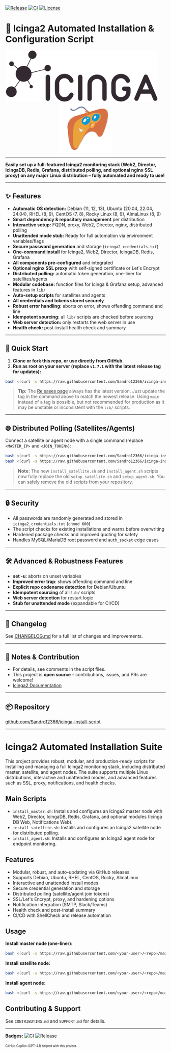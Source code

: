 [![Release](https://img.shields.io/github/v/release/Sandro12366/icinga-install-script?style=flat-square)](https://github.com/Sandro12366/icinga-install-script/releases)
[![CI](https://github.com/Sandro12366/icinga-install-script/actions/workflows/ci.yml/badge.svg)](https://github.com/Sandro12366/icinga-install-script/actions)
[![License](https://img.shields.io/github/license/Sandro12366/icinga-install-script?style=flat-square)](LICENSE)

# 🚀 Icinga2 Automated Installation & Configuration Script

<p align="center">
  <picture style="display:inline-block; vertical-align:middle;">
    <source srcset="media/icinga-logo-invert-screen-export-small.png" media="(prefers-color-scheme: dark)">
    <img alt="Icinga2 Logo" src="media/icinga-logo-screen-export-small.png" height="160" style="display:inline-block; vertical-align:middle; margin-right:24px;">
  </picture>
  <span style="pointer-events:none;">
    <img alt="SanLinAT Logo" src="media/logo-nobackround_orig.png" height="160" style="display:inline-block; vertical-align:middle;">
  </span>
</p>

---

**Easily set up a full-featured Icinga2 monitoring stack (Web2, Director, IcingaDB, Redis, Grafana, distributed polling, and optional nginx SSL proxy) on any major Linux distribution – fully automated and ready to use!**

---

## ✨ Features

- **Automatic OS detection:** Debian (11, 12, 13), Ubuntu (20.04, 22.04, 24.04), RHEL (8, 9), CentOS (7, 8), Rocky Linux (8, 9), AlmaLinux (8, 9)
- **Smart dependency & repository management** per distribution
- **Interactive setup:** FQDN, proxy, Web2, Director, nginx, distributed polling
- **Unattended mode stub:** Ready for full automation via environment variables/flags
- **Secure password generation** and storage (`icinga2_credentials.txt`)
- **One-command install** for Icinga2, Web2, Director, IcingaDB, Redis, Grafana
- **All components pre-configured** and integrated
- **Optional nginx SSL proxy** with self-signed certificate or Let's Encrypt
- **Distributed polling:** automatic token generation, one-liner for satellites/agents
- **Modular codebase:** function files for Icinga & Grafana setup, advanced features in `lib/`
- **Auto-setup scripts** for satellites and agents
- **All credentials and tokens stored securely**
- **Robust error handling:** aborts on error, shows offending command and line
- **Idempotent sourcing:** all `lib/` scripts are checked before sourcing
- **Web server detection:** only restarts the web server in use
- **Health check:** post-install health check and summary

---

## 🚦 Quick Start

1. **Clone or fork this repo, or use directly from GitHub.**
2. **Run as root on your server (replace `v1.7.1` with the latest release tag for updates):**

```sh
bash <(curl -s https://raw.githubusercontent.com/Sandro12366/icinga-install-script/v1.7.1/install_master.sh)
```

> **Tip:** The [Releases page](https://github.com/Sandro12366/icinga-install-script/releases) always has the latest version. Just update the tag in the command above to match the newest release. Using `main` instead of a tag is possible, but not recommended for production as it may be unstable or inconsistent with the `lib/` scripts.

---

## 🌐 Distributed Polling (Satellites/Agents)

Connect a satellite or agent node with a single command (replace `<MASTER_IP>` and `<JOIN_TOKEN>`):

```sh
bash <(curl -s https://raw.githubusercontent.com/Sandro12366/icinga-install-script/v1.7.1/install_satellite.sh) <MASTER_IP> <JOIN_TOKEN>
bash <(curl -s https://raw.githubusercontent.com/Sandro12366/icinga-install-script/v1.7.1/install_agent.sh) <MASTER_IP> <JOIN_TOKEN>
```

> **Note:** The new `install_satellite.sh` and `install_agent.sh` scripts now fully replace the old `setup_satellite.sh` and `setup_agent.sh`. You can safely remove the old scripts from your repository.

---

## 🔒 Security

- All passwords are randomly generated and stored in `icinga2_credentials.txt` (`chmod 600`)
- The script checks for existing installations and warns before overwriting
- Hardened package checks and improved quoting for safety
- Handles MySQL/MariaDB root password and `auth_socket` edge cases

---

## 🛠️ Advanced & Robustness Features

- **set -u**: aborts on unset variables
- **Improved error trap**: shows offending command and line
- **Explicit repo codename detection** for Debian/Ubuntu
- **Idempotent sourcing** of all `lib/` scripts
- **Web server detection** for restart logic
- **Stub for unattended mode** (expandable for CI/CD)

---

## 📝 Changelog

See [CHANGELOG.md](CHANGELOG.md) for a full list of changes and improvements.

---

## 📝 Notes & Contribution

- For details, see comments in the script files.
- This project is **open source** – contributions, issues, and PRs are welcome!
- [Icinga2 Documentation](https://icinga.com/docs/)

---

## 📦 Repository

[github.com/Sandro12366/icinga-install-script](https://github.com/Sandro12366/icinga-install-script)

---

# Icinga2 Automated Installation Suite

This project provides robust, modular, and production-ready scripts for installing and managing a full Icinga2 monitoring stack, including distributed master, satellite, and agent nodes. The suite supports multiple Linux distributions, interactive and unattended modes, and advanced features such as SSL, proxy, notifications, and health checks.

## Main Scripts

- `install_master.sh`: Installs and configures an Icinga2 master node with Web2, Director, IcingaDB, Redis, Grafana, and optional modules (Icinga DB Web, Notifications Web).
- `install_satellite.sh`: Installs and configures an Icinga2 satellite node for distributed polling.
- `install_agent.sh`: Installs and configures an Icinga2 agent node for endpoint monitoring.

## Features
- Modular, robust, and auto-updating via GitHub releases
- Supports Debian, Ubuntu, RHEL, CentOS, Rocky, AlmaLinux
- Interactive and unattended install modes
- Secure credential generation and storage
- Distributed polling (satellite/agent join tokens)
- SSL/Let's Encrypt, proxy, and hardening options
- Notification integration (SMTP, Slack/Teams)
- Health check and post-install summary
- CI/CD with ShellCheck and release automation

## Usage

**Install master node (one-liner):**
```bash
bash <(curl -s https://raw.githubusercontent.com/<your-user>/<repo>/main/install_master.sh)
```

**Install satellite node:**
```bash
bash <(curl -s https://raw.githubusercontent.com/<your-user>/<repo>/main/install_satellite.sh) <MASTER_IP> <JOIN_TOKEN>
```

**Install agent node:**
```bash
bash <(curl -s https://raw.githubusercontent.com/<your-user>/<repo>/main/install_agent.sh) <MASTER_IP> <JOIN_TOKEN>
```

## Contributing & Support
See `CONTRIBUTING.md` and `SUPPORT.md` for details.

---

**Badges:**
![CI](https://github.com/<your-user>/<repo>/actions/workflows/ci.yml/badge.svg)
![Release](https://github.com/<your-user>/<repo>/actions/workflows/release.yml/badge.svg)

<sub><sup>GitHub Copilot (GPT-4.1) helped with this project.</sup></sub>
